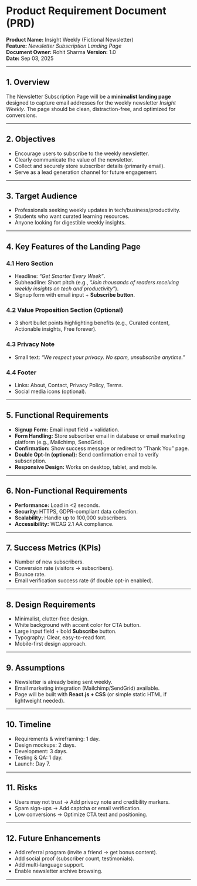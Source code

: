 # **Product Requirement Document (PRD)**

**Product Name:** Insight Weekly (Fictional Newsletter)  
**Feature:** *Newsletter Subscription Landing Page*  
**Document Owner:** Rohit Sharma
**Version:** 1.0  
**Date:** Sep 03, 2025

---

## 1. **Overview**

The Newsletter Subscription Page will be a **minimalist landing page** designed to capture email addresses for the weekly newsletter *Insight Weekly*. The page should be clean, distraction-free, and optimized for conversions.

---

## 2. **Objectives**

* Encourage users to subscribe to the weekly newsletter.
* Clearly communicate the value of the newsletter.
* Collect and securely store subscriber details (primarily email).
* Serve as a lead generation channel for future engagement.

---

## 3. **Target Audience**

* Professionals seeking weekly updates in tech/business/productivity.
* Students who want curated learning resources.
* Anyone looking for digestible weekly insights.

---

## 4. **Key Features of the Landing Page**

### 4.1 Hero Section

* Headline: *“Get Smarter Every Week”*.
* Subheadline: Short pitch (e.g., *“Join thousands of readers receiving weekly insights on tech and productivity”*).
* Signup form with email input + **Subscribe button**.

### 4.2 Value Proposition Section (Optional)

* 3 short bullet points highlighting benefits (e.g., Curated content, Actionable insights, Free forever).

### 4.3 Privacy Note

* Small text: *“We respect your privacy. No spam, unsubscribe anytime.”*

### 4.4 Footer

* Links: About, Contact, Privacy Policy, Terms.
* Social media icons (optional).

---

## 5. **Functional Requirements**

* **Signup Form:** Email input field + validation.
* **Form Handling:** Store subscriber email in database or email marketing platform (e.g., Mailchimp, SendGrid).
* **Confirmation:** Show success message or redirect to “Thank You” page.
* **Double Opt-In (optional):** Send confirmation email to verify subscription.
* **Responsive Design:** Works on desktop, tablet, and mobile.

---

## 6. **Non-Functional Requirements**

* **Performance:** Load in <2 seconds.
* **Security:** HTTPS, GDPR-compliant data collection.
* **Scalability:** Handle up to 100,000 subscribers.
* **Accessibility:** WCAG 2.1 AA compliance.

---

## 7. **Success Metrics (KPIs)**

* Number of new subscribers.
* Conversion rate (visitors → subscribers).
* Bounce rate.
* Email verification success rate (if double opt-in enabled).

---

## 8. **Design Requirements**

* Minimalist, clutter-free design.
* White background with accent color for CTA button.
* Large input field + bold **Subscribe** button.
* Typography: Clear, easy-to-read font.
* Mobile-first design approach.

---

## 9. **Assumptions**

* Newsletter is already being sent weekly.
* Email marketing integration (Mailchimp/SendGrid) available.
* Page will be built with **React.js + CSS** (or simple static HTML if lightweight needed).

---

## 10. **Timeline**

* Requirements & wireframing: 1 day.
* Design mockups: 2 days.
* Development: 3 days.
* Testing & QA: 1 day.
* Launch: Day 7.

---

## 11. **Risks**

* Users may not trust → Add privacy note and credibility markers.
* Spam sign-ups → Add captcha or email verification.
* Low conversions → Optimize CTA text and positioning.

---

## 12. **Future Enhancements**

* Add referral program (invite a friend → get bonus content).
* Add social proof (subscriber count, testimonials).
* Add multi-language support.
* Enable newsletter archive browsing.

---

